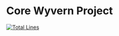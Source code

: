 Core Wyvern Project
===================

[![Total Lines](https://tokei.rs/b1/github/sychoo/corewyvern?category=lines)](https://github.com/sychoo/corewyvern)
